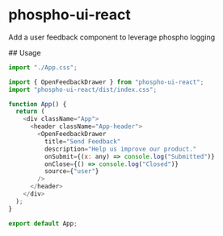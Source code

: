 # phospho-ui-react

Add a user feedback component to leverage phospho logging

## Usage

```javascript
import "./App.css";

import { OpenFeedbackDrawer } from "phospho-ui-react";
import "phospho-ui-react/dist/index.css";

function App() {
  return (
    <div className="App">
      <header className="App-header">
        <OpenFeedbackDrawer
          title="Send Feedback"
          description="Help us improve our product."
          onSubmit={(x: any) => console.log("Submitted")}
          onClose={() => console.log("Closed")}
          source={"user"}
        />
      </header>
    </div>
  );
}

export default App;
```
